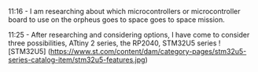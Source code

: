 11:16 - I am researching about which microcontrollers or microcontroller board to use on the orpheus goes to space goes to space mission.

11:25 - After researching and considering options, I have come to consider three possibilities, ATtiny 2 series, the RP2040, STM32U5 series
![STM32U5] (https://www.st.com/content/dam/category-pages/stm32u5-series-catalog-item/stm32u5-features.jpg)
